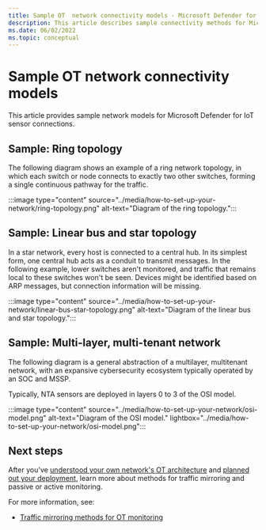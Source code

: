 ```yaml
---
title: Sample OT  network connectivity models - Microsoft Defender for IoT
description: This article describes sample connectivity methods for Microsoft Defender for IoT OT sensor connections.
ms.date: 06/02/2022
ms.topic: conceptual
---
```


# Sample OT network connectivity models

This article provides sample network models for Microsoft Defender for IoT sensor connections.

## Sample: Ring topology

The following diagram shows an example of a ring network topology, in which each switch or node connects to exactly two other switches, forming a single continuous pathway for the traffic.

:::image type="content" source="../media/how-to-set-up-your-network/ring-topology.png" alt-text="Diagram of the ring topology.":::

## Sample: Linear bus and star topology

In a star network, every host is connected to a central hub. In its simplest form, one central hub acts as a conduit to transmit messages. In the following example, lower switches aren't monitored, and traffic that remains local to these switches won't be seen. Devices might be identified based on ARP messages, but connection information will be missing.

:::image type="content" source="../media/how-to-set-up-your-network/linear-bus-star-topology.png" alt-text="Diagram of the linear bus and star topology.":::

## Sample: Multi-layer, multi-tenant network

The following diagram is a general abstraction of a multilayer, multitenant network, with an expansive cybersecurity ecosystem typically operated by an SOC and MSSP.

Typically, NTA sensors are deployed in layers 0 to 3 of the OSI model.

:::image type="content" source="../media/how-to-set-up-your-network/osi-model.png" alt-text="Diagram of the OSI model." lightbox="../media/how-to-set-up-your-network/osi-model.png":::

## Next steps

After you've [understood your own network's OT architecture](understand-network-architecture.md) and [planned out your deployment](plan-network-monitoring.md), learn more about methods for traffic mirroring and passive or active monitoring.

For more information, see:

- [Traffic mirroring methods for OT monitoring](traffic-mirroring-methods.md)
